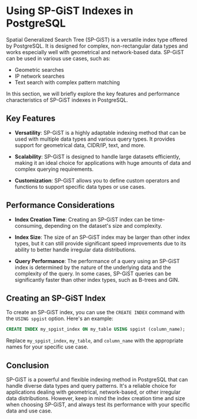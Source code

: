 # Using SP-GiST Indexes in PostgreSQL

Spatial Generalized Search Tree (SP-GiST) is a versatile index type offered by PostgreSQL. It is designed for complex, non-rectangular data types and works especially well with geometrical and network-based data. SP-GiST can be used in various use cases, such as:

- Geometric searches
- IP network searches
- Text search with complex pattern matching

In this section, we will briefly explore the key features and performance characteristics of SP-GiST indexes in PostgreSQL.

## Key Features

- **Versatility**: SP-GiST is a highly adaptable indexing method that can be used with multiple data types and various query types. It provides support for geometrical data, CIDR/IP, text, and more.

- **Scalability**: SP-GiST is designed to handle large datasets efficiently, making it an ideal choice for applications with huge amounts of data and complex querying requirements.

- **Customization**: SP-GiST allows you to define custom operators and functions to support specific data types or use cases.

## Performance Considerations

- **Index Creation Time**: Creating an SP-GiST index can be time-consuming, depending on the dataset's size and complexity.

- **Index Size**: The size of an SP-GiST index may be larger than other index types, but it can still provide significant speed improvements due to its ability to better handle irregular data distributions.

- **Query Performance**: The performance of a query using an SP-GiST index is determined by the nature of the underlying data and the complexity of the query. In some cases, SP-GiST queries can be significantly faster than other index types, such as B-trees and GIN.

## Creating an SP-GiST Index

To create an SP-GiST index, you can use the `CREATE INDEX` command with the `USING spgist` option. Here's an example:

```sql
CREATE INDEX my_spgist_index ON my_table USING spgist (column_name);
```

Replace `my_spgist_index`, `my_table`, and `column_name` with the appropriate names for your specific use case.

## Conclusion

SP-GiST is a powerful and flexible indexing method in PostgreSQL that can handle diverse data types and query patterns. It's a reliable choice for applications dealing with geometrical, network-based, or other irregular data distributions. However, keep in mind the index creation time and size when choosing SP-GiST, and always test its performance with your specific data and use case.
